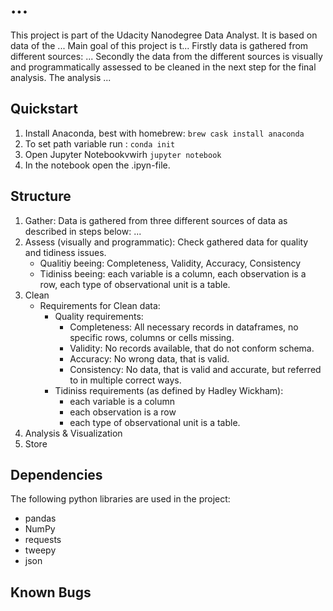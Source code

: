 # ...

This project is part of the Udacity Nanodegree Data Analyst. It is based on data
of the ... Main goal of this project is t... Firstly data is gathered from different sources:
 ... Secondly the data from the different sources is visually and programmatically assessed to be cleaned in the next step for the final
 analysis. The analysis ...

## Quickstart
1. Install Anaconda, best with homebrew: `brew cask install anaconda `
2. To set path variable run : ```conda init```
3. Open Jupyter Notebookvwirh ```jupyter notebook```
4. In the notebook open the .ipyn-file.


## Structure

1. Gather: Data is gathered from three different sources of data as described
   in steps below:
   ...
2. Assess (visually and programmatic): Check gathered data for quality and  tidiness issues.
   - Qualitiy beeing: Completeness, Validity, Accuracy, Consistency
   - Tidiniss beeing: each variable is a column, each observation is a row, each type of observational unit is a table.
3. Clean
   - Requirements for Clean data:
     - Quality requirements:
       - Completeness: All necessary records in dataframes, no specific rows, columns or cells missing.
       - Validity: No records available, that do not conform schema.
       - Accuracy: No wrong data, that is valid.
       - Consistency: No data, that is valid and accurate, but referred to in multiple correct ways.
      - Tidiniss requirements (as defined by Hadley Wickham):
        - each variable is a column
        - each observation is a row
        - each type of observational unit is a table.
4. Analysis & Visualization
5. Store

## Dependencies
The following python libraries are used in the project:
- pandas
- NumPy
- requests
- tweepy
- json

## Known Bugs
